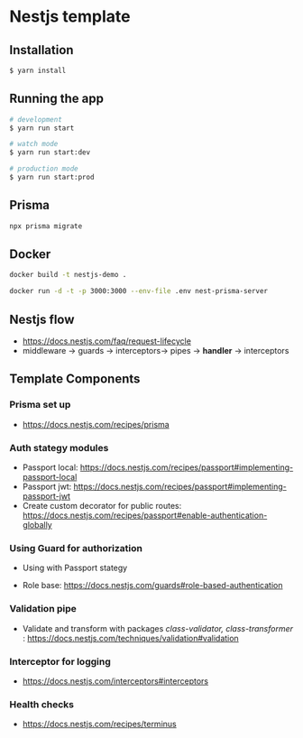 # Nestjs template

## Installation

```bash
$ yarn install
```

## Running the app

```bash
# development
$ yarn run start

# watch mode
$ yarn run start:dev

# production mode
$ yarn run start:prod
```

## Prisma

```bash
npx prisma migrate
```

## Docker

```bash
docker build -t nestjs-demo .

docker run -d -t -p 3000:3000 --env-file .env nest-prisma-server
```

## Nestjs flow

- <https://docs.nestjs.com/faq/request-lifecycle>
- middleware -> guards -> interceptors-> pipes -> **handler** -> interceptors

## Template Components

### Prisma set up

- <https://docs.nestjs.com/recipes/prisma>

### Auth stategy modules

- Passport local: <https://docs.nestjs.com/recipes/passport#implementing-passport-local>
- Passport jwt: <https://docs.nestjs.com/recipes/passport#implementing-passport-jwt>
- Create custom decorator for public routes: <https://docs.nestjs.com/recipes/passport#enable-authentication-globally>

### Using Guard for authorization

- Using with Passport stategy

- Role base: <https://docs.nestjs.com/guards#role-based-authentication>

### Validation pipe

- Validate and transform with packages *class-validator, class-transformer*
: <https://docs.nestjs.com/techniques/validation#validation>

### Interceptor for logging

- <https://docs.nestjs.com/interceptors#interceptors>

### Health checks

- <https://docs.nestjs.com/recipes/terminus>


